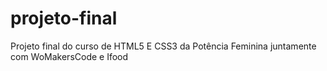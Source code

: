 # projeto-final
 Projeto final do curso de HTML5 E CSS3 da  Potência Feminina juntamente com WoMakersCode e Ifood
